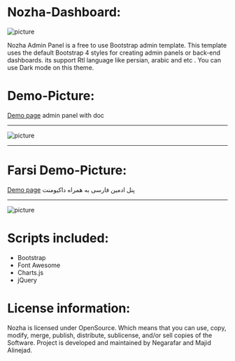 # Nozha-Dashboard:
![picture](img/banner.jpg)

Nozha Admin Panel is a free to use Bootstrap admin template. This template uses the default Bootstrap 4 styles for creating admin panels or back-end dashboards.
its support Rtl language like persian, arabic and etc .
You can use Dark mode on this theme.


 
# Demo-Picture:
[Demo page](https://majidalinejad.github.io/Nozha-rtl-Dashboard/)
admin panel with doc
***
![picture](img/screen.jpg)
***

# Farsi Demo-Picture:
[Demo page](https://majidalinejad.github.io/Nozha-rtl-Dashboard/fa.html)
پنل ادمین فارسی به همراه داکیومنت
***
![picture](img/screen-fa.jpg)

# Scripts included:
- Bootstrap
- Font Awesome
- Charts.js
- jQuery
 
# License information:
Nozha is licensed under OpenSource. Which means that you can use, copy, modify, merge, publish, distribute, sublicense, and/or sell copies of the Software.
Project is developed and maintained by Negarafar and Majid Alinejad.
